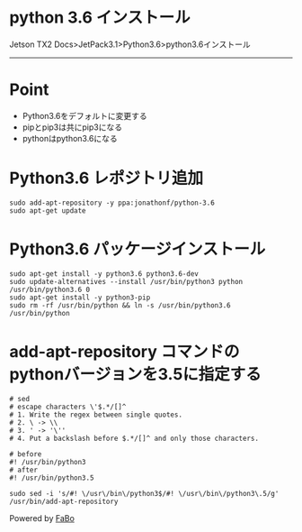# python 3.6 インストール
Jetson TX2 Docs>JetPack3.1>Python3.6>python3.6インストール
<hr>

# Point
* Python3.6をデフォルトに変更する
* pipとpip3は共にpip3になる
* pythonはpython3.6になる


# Python3.6 レポジトリ追加
```
sudo add-apt-repository -y ppa:jonathonf/python-3.6
sudo apt-get update
```

# Python3.6 パッケージインストール
```
sudo apt-get install -y python3.6 python3.6-dev
sudo update-alternatives --install /usr/bin/python3 python /usr/bin/python3.6 0
sudo apt-get install -y python3-pip
sudo rm -rf /usr/bin/python && ln -s /usr/bin/python3.6 /usr/bin/python
```

# add-apt-repository コマンドのpythonバージョンを3.5に指定する
```
# sed
# escape characters \'$.*/[]^
# 1. Write the regex between single quotes.
# 2. \ -> \\
# 3. ' -> '\''
# 4. Put a backslash before $.*/[]^ and only those characters.

# before
#! /usr/bin/python3
# after
#! /usr/bin/python3.5

sudo sed -i 's/#! \/usr\/bin\/python3$/#! \/usr\/bin\/python3\.5/g' /usr/bin/add-apt-repository
```


Powered by [FaBo](http://www.fabo.io)